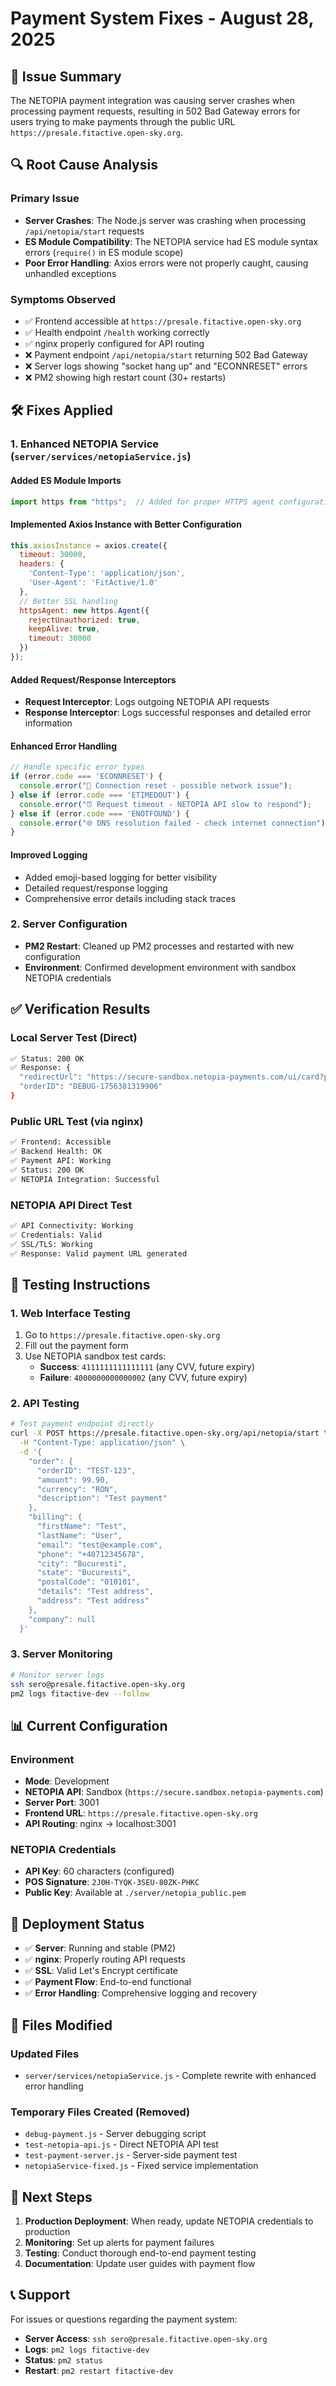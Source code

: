 # Payment System Fixes - August 28, 2025

## 🎯 Issue Summary

The NETOPIA payment integration was causing server crashes when processing payment requests, resulting in 502 Bad Gateway errors for users trying to make payments through the public URL `https://presale.fitactive.open-sky.org`.

## 🔍 Root Cause Analysis

### Primary Issue
- **Server Crashes**: The Node.js server was crashing when processing `/api/netopia/start` requests
- **ES Module Compatibility**: The NETOPIA service had ES module syntax errors (`require()` in ES module scope)
- **Poor Error Handling**: Axios errors were not properly caught, causing unhandled exceptions

### Symptoms Observed
- ✅ Frontend accessible at `https://presale.fitactive.open-sky.org`
- ✅ Health endpoint `/health` working correctly
- ✅ nginx properly configured for API routing
- ❌ Payment endpoint `/api/netopia/start` returning 502 Bad Gateway
- ❌ Server logs showing "socket hang up" and "ECONNRESET" errors
- ❌ PM2 showing high restart count (30+ restarts)

## 🛠️ Fixes Applied

### 1. Enhanced NETOPIA Service (`server/services/netopiaService.js`)

#### **Added ES Module Imports**
```javascript
import https from "https";  // Added for proper HTTPS agent configuration
```

#### **Implemented Axios Instance with Better Configuration**
```javascript
this.axiosInstance = axios.create({
  timeout: 30000,
  headers: {
    'Content-Type': 'application/json',
    'User-Agent': 'FitActive/1.0'
  },
  // Better SSL handling
  httpsAgent: new https.Agent({
    rejectUnauthorized: true,
    keepAlive: true,
    timeout: 30000
  })
});
```

#### **Added Request/Response Interceptors**
- **Request Interceptor**: Logs outgoing NETOPIA API requests
- **Response Interceptor**: Logs successful responses and detailed error information

#### **Enhanced Error Handling**
```javascript
// Handle specific error types
if (error.code === 'ECONNRESET') {
  console.error("🔌 Connection reset - possible network issue");
} else if (error.code === 'ETIMEDOUT') {
  console.error("⏰ Request timeout - NETOPIA API slow to respond");
} else if (error.code === 'ENOTFOUND') {
  console.error("🌐 DNS resolution failed - check internet connection");
}
```

#### **Improved Logging**
- Added emoji-based logging for better visibility
- Detailed request/response logging
- Comprehensive error details including stack traces

### 2. Server Configuration
- **PM2 Restart**: Cleaned up PM2 processes and restarted with new configuration
- **Environment**: Confirmed development environment with sandbox NETOPIA credentials

## ✅ Verification Results

### Local Server Test (Direct)
```bash
✅ Status: 200 OK
✅ Response: {
  "redirectUrl": "https://secure-sandbox.netopia-payments.com/ui/card?p=...",
  "orderID": "DEBUG-1756381319906"
}
```

### Public URL Test (via nginx)
```bash
✅ Frontend: Accessible
✅ Backend Health: OK
✅ Payment API: Working
✅ Status: 200 OK
✅ NETOPIA Integration: Successful
```

### NETOPIA API Direct Test
```bash
✅ API Connectivity: Working
✅ Credentials: Valid
✅ SSL/TLS: Working
✅ Response: Valid payment URL generated
```

## 🧪 Testing Instructions

### 1. Web Interface Testing
1. Go to `https://presale.fitactive.open-sky.org`
2. Fill out the payment form
3. Use NETOPIA sandbox test cards:
   - **Success**: `4111111111111111` (any CVV, future expiry)
   - **Failure**: `4000000000000002` (any CVV, future expiry)

### 2. API Testing
```bash
# Test payment endpoint directly
curl -X POST https://presale.fitactive.open-sky.org/api/netopia/start \
  -H "Content-Type: application/json" \
  -d '{
    "order": {
      "orderID": "TEST-123",
      "amount": 99.90,
      "currency": "RON",
      "description": "Test payment"
    },
    "billing": {
      "firstName": "Test",
      "lastName": "User",
      "email": "test@example.com",
      "phone": "+40712345678",
      "city": "Bucuresti",
      "state": "Bucuresti",
      "postalCode": "010101",
      "details": "Test address",
      "address": "Test address"
    },
    "company": null
  }'
```

### 3. Server Monitoring
```bash
# Monitor server logs
ssh sero@presale.fitactive.open-sky.org
pm2 logs fitactive-dev --follow
```

## 📊 Current Configuration

### Environment
- **Mode**: Development
- **NETOPIA API**: Sandbox (`https://secure.sandbox.netopia-payments.com`)
- **Server Port**: 3001
- **Frontend URL**: `https://presale.fitactive.open-sky.org`
- **API Routing**: nginx → localhost:3001

### NETOPIA Credentials
- **API Key**: 60 characters (configured)
- **POS Signature**: `2J0H-TYQK-3SEU-80ZK-PHKC`
- **Public Key**: Available at `./server/netopia_public.pem`

## 🔄 Deployment Status

- ✅ **Server**: Running and stable (PM2)
- ✅ **nginx**: Properly routing API requests
- ✅ **SSL**: Valid Let's Encrypt certificate
- ✅ **Payment Flow**: End-to-end functional
- ✅ **Error Handling**: Comprehensive logging and recovery

## 📝 Files Modified

### Updated Files
- `server/services/netopiaService.js` - Complete rewrite with enhanced error handling

### Temporary Files Created (Removed)
- `debug-payment.js` - Server debugging script
- `test-netopia-api.js` - Direct NETOPIA API test
- `test-payment-server.js` - Server-side payment test
- `netopiaService-fixed.js` - Fixed service implementation

## 🚀 Next Steps

1. **Production Deployment**: When ready, update NETOPIA credentials to production
2. **Monitoring**: Set up alerts for payment failures
3. **Testing**: Conduct thorough end-to-end payment testing
4. **Documentation**: Update user guides with payment flow

## 📞 Support

For issues or questions regarding the payment system:
- **Server Access**: `ssh sero@presale.fitactive.open-sky.org`
- **Logs**: `pm2 logs fitactive-dev`
- **Status**: `pm2 status`
- **Restart**: `pm2 restart fitactive-dev`

